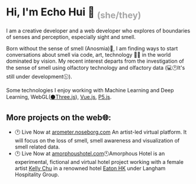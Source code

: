 # Hi, I'm Echo Hui :nose: <span style="color: #a6a6a6"><sub>(she/they)</sub></span>
I am a creative developer and a web developer who explores of boundaries of senses and perception, especially sight and smell.

Born without the sense of smell (Anosmia):nose:, I am finding ways to start conversations about smell via code, art, technology :technologist: in the world dominated by vision. My recent interest departs from the investigation of the sense of smell using olfactory technology and olfactory data (:computer::clock1:It's still under development:clock1130:).

Some technologies I enjoy working with Machine Learning and Deep Learning, WebGL([:black_circle:Three.js](https://threejs.org/)), [Vue.js](https://vuejs.org/), [P5.js](https://p5js.org/).

## More projects on the web:globe_with_meridians::
- :clock1: Live Now at [arometer.noseborg.com](https://arometer.noseborg.com/) An artist-led virtual platform. It will focus on the loss of smell, smell awareness and visualization of smell related data.
- :clock1: Live Now at [amorphoushotel.com](https://www.amorphoushotel.com/):clock11:Amorphous Hotel is an experimental, fictional and virtual hotel project working with a female artist [Kelly Chu](https://www.chukellychu.com) in a renowned hotel [Eaton HK](https://www.eatonworkshop.com/) under Langham Hospitality Group.
